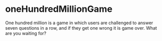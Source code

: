 # oneHundredMillionGame
One hundred million is a game in which users are challenged to answer seven questions in a row, and if they get one wrong it is game over. What are you waiting for?

